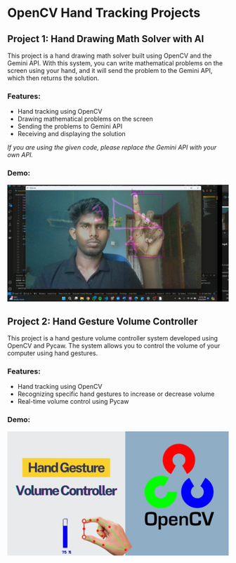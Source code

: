 
# OpenCV Hand Tracking Projects

## Project 1: Hand Drawing Math Solver with AI

This project is a hand drawing math solver built using OpenCV and the Gemini API. With this system, you can write mathematical problems on the screen using your hand, and it will send the problem to the Gemini API, which then returns the solution.

### Features:
- Hand tracking using OpenCV
- Drawing mathematical problems on the screen
- Sending the problems to Gemini API
- Receiving and displaying the solution

*If you are using the given code, please replace the Gemini API with your own API.*

### Demo:
[![Hand Drawing Math Solver](https://github.com/PrabathBK/Hand_Tracking/blob/main/handmath.png?raw=true)](https://youtu.be/OCJ6JqEigGU)

## Project 2: Hand Gesture Volume Controller

This project is a hand gesture volume controller system developed using OpenCV and Pycaw. The system allows you to control the volume of your computer using hand gestures.

### Features:
- Hand tracking using OpenCV
- Recognizing specific hand gestures to increase or decrease volume
- Real-time volume control using Pycaw

### Demo:
[![Hand Gesture Volume Controller](https://github.com/PrabathBK/Hand_Tracking/blob/main/handVolume.png?raw=true)](https://youtu.be/tAk_KTXQla4)


